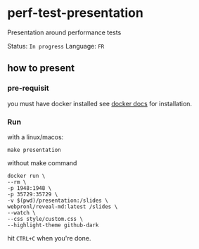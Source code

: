 # perf-test-presentation
Presentation around performance tests

Status: `In progress`
Language: `FR`

## how to present

### pre-requisit

you must have docker installed see [docker docs](https://docs.docker.com/engine/install/) for installation.

### Run

with a linux/macos:
```shell
make presentation
```

without make command
```shell
docker run \
--rm \
-p 1948:1948 \
-p 35729:35729 \
-v $(pwd)/presentation:/slides \
webpronl/reveal-md:latest /slides \
--watch \
--css style/custom.css \
--highlight-theme github-dark
```

hit `CTRL+C` when you're done.
